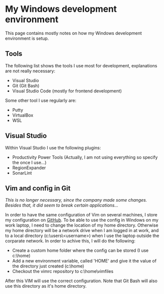 # My Windows development environment

This page contains mostly notes on how my Windows development environment is setup.

## Tools

The following list shows the tools I use most for development, explanations are not really necessary:

- Visual Studio
- Git (Git Bash)
- Visual Studio Code (mostly for frontend development)

Some other tool I use regularly are:

- Putty
- VirtualBox
- WSL

## Visual Studio

Within Visual Studio I use the following plugins:

- Productivity Power Tools (Actually, I am not using everything so specify the once I use...)
- RegionExpander
- SonarLint

## Vim and config in Git

*This is no longer necessary, since the company made some changes. Besides that, it did seem to break certain applications...*

In order to have the same configuration of Vim on several machines, I store my configuration on [GitHub](https://github.com/dnperfors/vimrc/). To be able to use the config in Windows on my work laptop, I need to change the location of my home directory. Otherwise my home directory will be a network drive when I am logged in at work, and to a local directory (c:\users\\\<username>) when I use the laptop outside the corparate network. In order to achive this, I will do the following:

- Create a custom home folder where the config can be stored (I use c:\home)
- Add a new environment variable, called 'HOME' and give it the value of the directory just created (c:\home)
- Checkout the vimrc repository to c:\home\vimfiles

After this VIM will use the correct configuration. Note that Git Bash will also use this directory as it's home directory.
